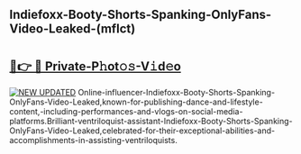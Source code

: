 ## Indiefoxx-Booty-Shorts-Spanking-OnlyFans-Video-Leaked-(mflct)


# <h2><a href="https://mediaupload.pro?-19M">🔗👉 🔴 Private-P𝚑ot𝚘𝚜-V𝚒d𝚎o</a></h2>

[![NEW UPDATED](https://i.imgur.com/0qMVB7G.gif)](https://mediaupload.pro?-19M)
Online-influencer-Indiefoxx-Booty-Shorts-Spanking-OnlyFans-Video-Leaked,known-for-publishing-dance-and-lifestyle-content,-including-performances-and-vlogs-on-social-media-platforms.Brilliant-ventriloquist-assistant-Indiefoxx-Booty-Shorts-Spanking-OnlyFans-Video-Leaked,celebrated-for-their-exceptional-abilities-and-accomplishments-in-assisting-ventriloquists.  